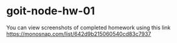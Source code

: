 # goit-node-hw-01

You can view screenshots of completed homework using this link
https://monosnap.com/list/642d9b215060540cd83c7937
